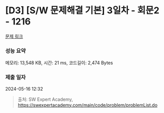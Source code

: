 # [D3] [S/W 문제해결 기본] 3일차 - 회문2 - 1216 

[문제 링크](https://swexpertacademy.com/main/code/problem/problemDetail.do?contestProbId=AV14Rq5aABUCFAYi) 

### 성능 요약

메모리: 13,548 KB, 시간: 21 ms, 코드길이: 2,474 Bytes

### 제출 일자

2024-05-16 12:32



> 출처: SW Expert Academy, https://swexpertacademy.com/main/code/problem/problemList.do